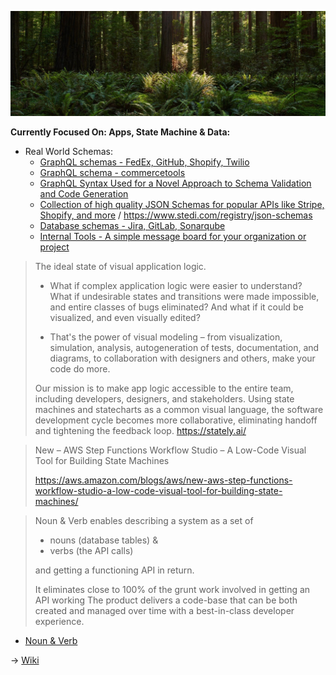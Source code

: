 ![](https://github.com/ankumar/architecture/blob/main/images/product%20development%2C%20change%2C%20and%20improvement.jpeg)

**Currently Focused On: Apps, State Machine & Data:**

- Real World Schemas:
  - [GraphQL schemas - FedEx, GitHub, Shopify, Twilio](https://github.com/steprz/stepzen-schemas)
  - [GraphQL schema - commercetools](https://github.com/commercetools/commercetools-api-reference/blob/main/api-specs/graphql/schema.sdl)
  - [GraphQL Syntax Used for a Novel Approach to Schema Validation and Code Generation](https://www.infoq.com/news/2022/05/graphql-schema-validation/)
  - [Collection of high quality JSON Schemas for popular APIs like Stripe, Shopify, and more](https://github.com/Stedi/registry) / https://www.stedi.com/registry/json-schemas
  - [Database schemas - Jira, GitLab, Sonarqube](https://github.com/prisma/database-schema-examples)
  - [Internal Tools - A simple message board for your organization or project](https://github.com/planetscale/beam/blob/main/prisma/schema.prisma)

> The ideal state of visual application logic.
> * What if complex application logic were easier to understand? What if undesirable states and transitions were made impossible, and entire classes of bugs eliminated? And what if it could be visualized, and even visually edited?
>
> * That's the power of visual modeling – from visualization, simulation, analysis, autogeneration of tests, documentation, and diagrams, to collaboration with designers and others, make your code do more. 
>
> Our mission is to make app logic accessible to the entire team, including developers, designers, and stakeholders. Using state machines and statecharts as a common visual language, the software development cycle becomes more collaborative, eliminating handoff and tightening the feedback loop.
> https://stately.ai/

> New – AWS Step Functions Workflow Studio – A Low-Code Visual Tool for Building State Machines
> 
> https://aws.amazon.com/blogs/aws/new-aws-step-functions-workflow-studio-a-low-code-visual-tool-for-building-state-machines/

> Noun & Verb enables describing a system as a set of
> * nouns (database tables) &
> * verbs (the API calls) 
>
> and getting a functioning API in return.
> 
> It eliminates close to 100% of the grunt work involved in getting an API working
The product delivers a code-base that can be both created
and managed over time with a best-in-class developer experience. 
>

- [Noun & Verb](https://nounandverb.io/)

-> [Wiki](https://github.com/ankumar/Open-software-design/wiki)

 



  

